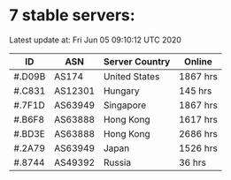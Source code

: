 # 7 stable servers:

Latest update at: Fri Jun 05 09:10:12 UTC 2020

| ID | ASN | Server Country | Online |
| -- | --- | -------------- | ------ |
| #.D09B | AS174 | United States | 1867 hrs |
| #.C831 | AS12301 | Hungary | 145 hrs |
| #.7F1D | AS63949 | Singapore | 1867 hrs |
| #.B6F8 | AS63888 | Hong Kong | 1617 hrs |
| #.BD3E | AS63888 | Hong Kong | 2686 hrs |
| #.2A79 | AS63949 | Japan | 1526 hrs |
| #.8744 | AS49392 | Russia | 36 hrs |

